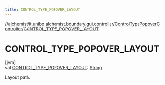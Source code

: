 ```yaml
---
title: CONTROL_TYPE_POPOVER_LAYOUT
---
```

//[alchemist](../../../index.html)/[it.unibo.alchemist.boundary.gui.controller](../index.html)/[ControlTypePopoverController](index.html)/[CONTROL_TYPE_POPOVER_LAYOUT](-c-o-n-t-r-o-l_-t-y-p-e_-p-o-p-o-v-e-r_-l-a-y-o-u-t.html)



# CONTROL_TYPE_POPOVER_LAYOUT



[jvm]\
val [CONTROL_TYPE_POPOVER_LAYOUT](-c-o-n-t-r-o-l_-t-y-p-e_-p-o-p-o-v-e-r_-l-a-y-o-u-t.html): [String](https://docs.oracle.com/javase/8/docs/api/java/lang/String.html)



Layout path.




